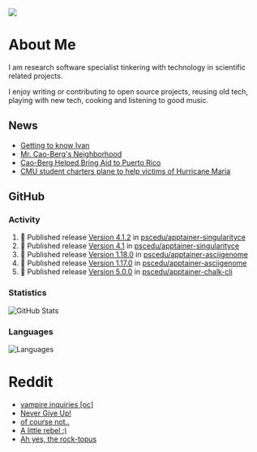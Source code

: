 ![](https://komarev.com/ghpvc/?username=icaoberg)

# About Me
I am research software specialist tinkering with technology in scientific related projects.

I enjoy writing or contributing to open source projects, reusing old tech, playing with new tech, cooking and listening to good music.

## News
* [Getting to know Ivan](https://www.psc.edu/ivan-inside-psc-spotlight-2/)
* [Mr. Cao-Berg's Neighborhood](https://www.cmu.edu/engage/about-us/news/alumni/profile-cao-berg.html)
* [Cao-Berg Helped Bring Aid to Puerto Rico](https://www.cmu.edu/piper/news/archives/2018/february/ivan-cao-berg.html)
* [CMU student charters plane to help victims of Hurricane Maria](http://thetartan.org/2017/10/30/news/puerto-rico-aid)

## GitHub
### Activity
<!--START_SECTION:activity-->
1. 🚀 Published release [Version 4.1.2](https://github.com/pscedu/apptainer-singularityce/releases/tag/v4.1.2) in [pscedu/apptainer-singularityce](https://github.com/pscedu/apptainer-singularityce)
2. 🚀 Published release [Version 4.1](https://github.com/pscedu/apptainer-singularityce/releases/tag/v4.1) in [pscedu/apptainer-singularityce](https://github.com/pscedu/apptainer-singularityce)
3. 🚀 Published release [Version 1.18.0](https://github.com/pscedu/apptainer-asciigenome/releases/tag/v1.18.0) in [pscedu/apptainer-asciigenome](https://github.com/pscedu/apptainer-asciigenome)
4. 🚀 Published release [Version 1.17.0](https://github.com/pscedu/apptainer-asciigenome/releases/tag/v1.17.0) in [pscedu/apptainer-asciigenome](https://github.com/pscedu/apptainer-asciigenome)
5. 🚀 Published release [Version 5.0.0](https://github.com/pscedu/apptainer-chalk-cli/releases/tag/v5.0.0) in [pscedu/apptainer-chalk-cli](https://github.com/pscedu/apptainer-chalk-cli)
<!--END_SECTION:activity-->

### Statistics
![GitHub Stats](https://github-readme-stats.vercel.app/api?username=icaoberg&count_private=true&show_icons=true)

### Languages
![Languages](https://github-readme-stats.vercel.app/api/top-langs/?username=icaoberg&show_icons=true&langs_count=10&hide=HTML,C,CSS,M)

# Reddit
<!-- BLOG-POST-LIST:START -->
- [vampire inquiries [oc]](https://www.reddit.com/r/u_icaoberg/comments/1705gy9/vampire_inquiries_oc/)
- [Never Give Up!](https://www.reddit.com/r/u_icaoberg/comments/13mcab5/never_give_up/)
- [of course not..](https://www.reddit.com/r/u_icaoberg/comments/13mc9h5/of_course_not/)
- [A little rebel :&rpar;](https://www.reddit.com/r/u_icaoberg/comments/13mc6yc/a_little_rebel/)
- [Ah yes, the rock-topus](https://www.reddit.com/r/u_icaoberg/comments/13mc4xk/ah_yes_the_rocktopus/)
<!-- BLOG-POST-LIST:END -->
